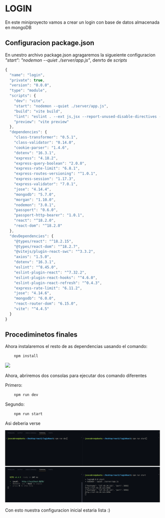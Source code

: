 # LOGIN

En este miniproyecto vamos a crear un login con base de datos almacenada en mongoDB


## Configuracion package.json

En  unestro archivo package.json agragaremos la sigueiente configuracion *"start": "nodemon --quiet ./server/app.js"*, denrto de *scripts*

```js
{
  "name": "login",
  "private": true,
  "version": "0.0.0",
  "type": "module",
  "scripts": {
    "dev": "vite",
    "start": "nodemon --quiet ./server/app.js",
    "build": "vite build",
    "lint": "eslint . --ext js,jsx --report-unused-disable-directives --max-warnings 0",
    "preview": "vite preview"
  },
  "dependencies": {
    "class-transformer": "0.5.1",
    "class-validator": "0.14.0",
    "cookie-parser": "1.4.6",
    "dotenv": "16.3.1",
    "express": "4.18.2",
    "express-query-boolean": "2.0.0",
    "express-rate-limit": "6.8.1",
    "express-routes-versioning": "^1.0.1",
    "express-session": "1.17.3",
    "express-validator": "7.0.1",
    "jose": "4.14.4",
    "mongodb": "5.7.0",
    "morgan": "1.10.0",
    "nodemon": "3.0.1",
    "passport": "0.6.0",
    "passport-http-bearer": "1.0.1",
    "react": "^18.2.0",
    "react-dom": "^18.2.0"
  },
  "devDependencies": {
    "@types/react": "^18.2.15",
    "@types/react-dom": "^18.2.7",
    "@vitejs/plugin-react-swc": "^3.3.2",
    "axios": "1.5.0",
    "dotenv": "16.3.1",
    "eslint": "^8.45.0",
    "eslint-plugin-react": "^7.32.2",
    "eslint-plugin-react-hooks": "^4.6.0",
    "eslint-plugin-react-refresh": "^0.4.3",
    "express-rate-limit": "6.11.2",
    "jose": "4.14.6",
    "mongodb": "6.0.0",
    "react-router-dom": "6.15.0",
    "vite": "^4.4.5"
  }
}

```

## Procediminetos finales

Ahora instalaremos el resto de as dependencias uasando el comando:

```js
    npm install
```

<img src="./img/c.png">

Ahora, abriremos dos consolas para ejecutar dos comando diferentes

Primero:

```js
    npm run dev
```

Segundo:

```js
    npm run start
```

Asi deberia verse

<img src="./img/Screenshot from 2023-09-14 08-47-38.png">
<img src="./img/Screenshot from 2023-09-14 08-47-52.png">


Con esto nuestra configuracion inicial estaria lista :)